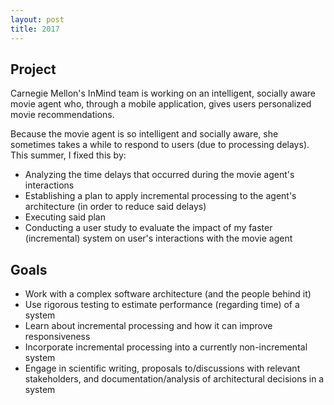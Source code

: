 ```yaml
---
layout: post
title: 2017
---
```


## Project
Carnegie Mellon's InMind team is working on an intelligent, socially aware
movie agent who, through a mobile application, gives users personalized
movie recommendations.

Because the movie agent is so intelligent and socially aware, she sometimes
takes a while to respond to users (due to processing delays). This summer,
I fixed this by:

- Analyzing the time delays that occurred during the movie agent's interactions
- Establishing a plan to apply incremental processing to the agent's architecture (in order to reduce said delays)
- Executing said plan
- Conducting a user study to evaluate the impact of my faster (incremental) system on user's interactions with the movie agent

## Goals
- Work with a complex software architecture (and the people behind it)
- Use rigorous testing to estimate performance (regarding time) of a system
- Learn about incremental processing and how it can improve responsiveness
- Incorporate incremental processing into a currently non-incremental system
- Engage in scientific writing, proposals to/discussions with relevant stakeholders, and documentation/analysis of architectural decisions in a system
